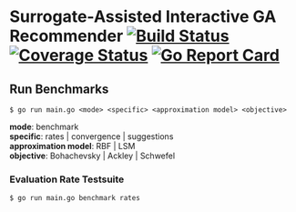 # Surrogate-Assisted Interactive GA Recommender [![Build Status](https://travis-ci.org/philipp-altmann/ContinuousBenchmarkOptimizer.svg?branch=master)](https://travis-ci.org/philipp-altmann/ContinuousBenchmarkOptimizer) [![Coverage Status](https://coveralls.io/repos/github/philipp-altmann/ContinuousBenchmarkOptimizer/badge.svg?branch=master)](https://coveralls.io/github/philipp-altmann/ContinuousBenchmarkOptimizer?branch=master) [![Go Report Card](https://goreportcard.com/badge/github.com/philipp-altmann/ContinuousBenchmarkOptimizer)](https://goreportcard.com/report/github.com/philipp-altmann/ContinuousBenchmarkOptimizer)

## Run Benchmarks
```$ go run main.go <mode> <specific> <approximation model> <objective>```

**mode**: benchmark  
**specific**: rates | convergence | suggestions  
**approximation model**: RBF | LSM  
**objective**: Bohachevsky | Ackley | Schwefel

### Evaluation Rate Testsuite
```$ go run main.go benchmark rates```

